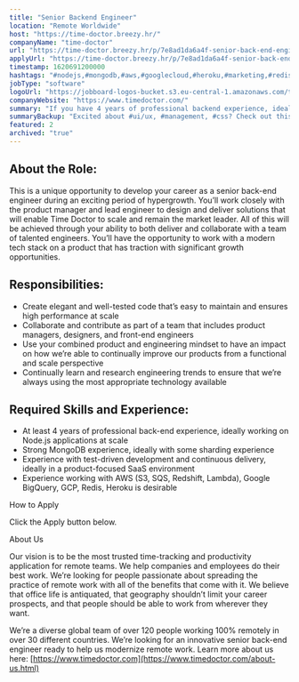 ```yaml
---
title: "Senior Backend Engineer"
location: "Remote Worldwide"
host: "https://time-doctor.breezy.hr/"
companyName: "time-doctor"
url: "https://time-doctor.breezy.hr/p/7e8ad1da6a4f-senior-back-end-engineer-100-remote"
applyUrl: "https://time-doctor.breezy.hr/p/7e8ad1da6a4f-senior-back-end-engineer-100-remote/apply"
timestamp: 1620691200000
hashtags: "#nodejs,#mongodb,#aws,#googlecloud,#heroku,#marketing,#redis,#mongodb"
jobType: "software"
logoUrl: "https://jobboard-logos-bucket.s3.eu-central-1.amazonaws.com/time-doctor"
companyWebsite: "https://www.timedoctor.com/"
summary: "If you have 4 years of professional backend experience, ideally working on Node, Time-doctor is looking for someone with your knowledge."
summaryBackup: "Excited about #ui/ux, #management, #css? Check out this job post!"
featured: 2
archived: "true"
---
```


## About the Role:

This is a unique opportunity to develop your career as a senior back-end engineer during an exciting period of hypergrowth. You’ll work closely with the product manager and lead engineer to design and deliver solutions that will enable Time Doctor to scale and remain the market leader. All of this will be achieved through your ability to both deliver and collaborate with a team of talented engineers. You’ll have the opportunity to work with a modern tech stack on a product that has traction with significant growth opportunities.

## Responsibilities:

*   Create elegant and well-tested code that’s easy to maintain and ensures high performance at scale
*   Collaborate and contribute as part of a team that includes product managers, designers, and front-end engineers
*   Use your combined product and engineering mindset to have an impact on how we’re able to continually improve our products from a functional and scale perspective
*   Continually learn and research engineering trends to ensure that we’re always using the most appropriate technology available

## Required Skills and Experience:

*   At least 4 years of professional back-end experience, ideally working on Node.js applications at scale
*   Strong MongoDB experience, ideally with some sharding experience
*   Experience with test-driven development and continuous delivery, ideally in a product-focused SaaS environment
*   Experience working with AWS (S3, SQS, Redshift, Lambda), Google BigQuery, GCP, Redis, Heroku is desirable

How to Apply

Click the Apply button below.

About Us

Our vision is to be the most trusted time-tracking and productivity application for remote teams. We help companies and employees do their best work. We’re looking for people passionate about spreading the practice of remote work with all of the benefits that come with it. We believe that office life is antiquated, that geography shouldn’t limit your career prospects, and that people should be able to work from wherever they want.

We’re a diverse global team of over 120 people working 100% remotely in over 30 different countries. We’re looking for an innovative senior back-end engineer ready to help us modernize remote work. Learn more about us here: [https://www.timedoctor.com](https://www.timedoctor.com/about-us.html)
